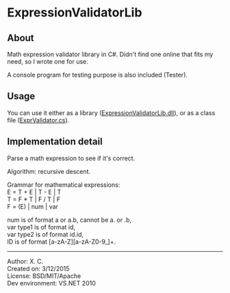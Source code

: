 # ExpressionValidatorLib

About
-----------------------
Math expression validator library in C#. Didn't find one online that fits my need, so I wrote one for use.

A console program for testing purpose is also included (Tester).

Usage
----------------------
You can use it either as a library (<a href="https://github.com/chenx/ExpressionValidatorLib/blob/master/ExpressionValidatorLib/ExpressionValidatorLib/output/Release/ExpressionValidatorLib.dll">ExpressionValidatorLib.dll</a>), or as a class file (<a href="https://github.com/chenx/ExpressionValidatorLib/blob/master/ExpressionValidatorLib/ExpressionValidatorLib/ExprValidator.cs">ExprValidator.cs</a>).

Implementation detail
------------

Parse a math expression to see if it's correct.

Algorithm: recursive descent.

Grammar for mathematical expressions:  
E = T + E | T - E | T  
T = F * T | F / T | F  
F = (E) | num | var  

num is of format a or a.b, cannot be a. or .b,  
var type1 is of format id,  
var type2 is of format id.id,  
ID is of format [a-zA-Z][a-zA-Z0-9_]+.  


------------------
Author: X. C.  
Created on: 3/12/2015  
License: BSD/MIT/Apache  
Dev environment: VS.NET 2010
